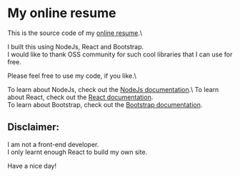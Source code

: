 # My online resume 

This is the source code of my [online resume](https://vongkhmer.github.io/online_resume/).\


I built this using NodeJs, React and Bootstrap.\
I would like to thank OSS community for such cool libraries that I can use for free.

Please feel free to use my code, if you like.\

To learn about NodeJs, check out the [NodeJs documentation]("https://nodejs.org/en/").\
To learn about React, check out the [React documentation](https://reactjs.org/).\
To learn about Bootstrap, check out the [Bootstrap documentation](https://getbootstrap.com/).

## Disclaimer: 
I am not a front-end developer.\
I only learnt enough React to build my own site.

Have a nice day!